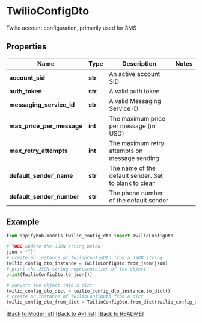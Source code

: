 # TwilioConfigDto

Twilio account configuration, primarily used for SMS

## Properties

Name | Type | Description | Notes
------------ | ------------- | ------------- | -------------
**account_sid** | **str** | An active account SID | 
**auth_token** | **str** | A valid auth token | 
**messaging_service_id** | **str** | A valid Messaging Service ID | 
**max_price_per_message** | **int** | The maximum price per message (in USD) | 
**max_retry_attempts** | **int** | The maximum retry attempts on message sending | 
**default_sender_name** | **str** | The name of the default sender. Set to blank to clear | 
**default_sender_number** | **str** | The phone number of the default sender | 

## Example

```python
from appifyhub.models.twilio_config_dto import TwilioConfigDto

# TODO update the JSON string below
json = "{}"
# create an instance of TwilioConfigDto from a JSON string
twilio_config_dto_instance = TwilioConfigDto.from_json(json)
# print the JSON string representation of the object
print(TwilioConfigDto.to_json())

# convert the object into a dict
twilio_config_dto_dict = twilio_config_dto_instance.to_dict()
# create an instance of TwilioConfigDto from a dict
twilio_config_dto_from_dict = TwilioConfigDto.from_dict(twilio_config_dto_dict)
```
[[Back to Model list]](../README.md#documentation-for-models) [[Back to API list]](../README.md#documentation-for-api-endpoints) [[Back to README]](../README.md)



